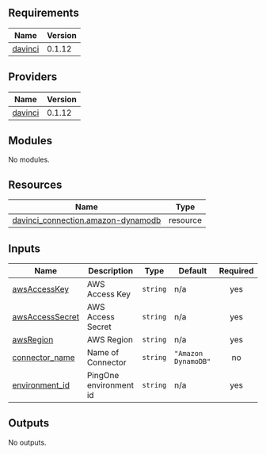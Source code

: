 <!-- BEGIN_TF_DOCS -->
## Requirements

| Name | Version |
|------|---------|
| <a name="requirement_davinci"></a> [davinci](#requirement\_davinci) | 0.1.12 |

## Providers

| Name | Version |
|------|---------|
| <a name="provider_davinci"></a> [davinci](#provider\_davinci) | 0.1.12 |

## Modules

No modules.

## Resources

| Name | Type |
|------|------|
| [davinci_connection.amazon-dynamodb](https://registry.terraform.io/providers/pingidentity/davinci/0.1.12/docs/resources/connection) | resource |

## Inputs

| Name | Description | Type | Default | Required |
|------|-------------|------|---------|:--------:|
| <a name="input_awsAccessKey"></a> [awsAccessKey](#input\_awsAccessKey) | AWS Access Key | `string` | n/a | yes |
| <a name="input_awsAccessSecret"></a> [awsAccessSecret](#input\_awsAccessSecret) | AWS Access Secret | `string` | n/a | yes |
| <a name="input_awsRegion"></a> [awsRegion](#input\_awsRegion) | AWS Region | `string` | n/a | yes |
| <a name="input_connector_name"></a> [connector\_name](#input\_connector\_name) | Name of Connector | `string` | `"Amazon DynamoDB"` | no |
| <a name="input_environment_id"></a> [environment\_id](#input\_environment\_id) | PingOne environment id | `string` | n/a | yes |

## Outputs

No outputs.
<!-- END_TF_DOCS -->
